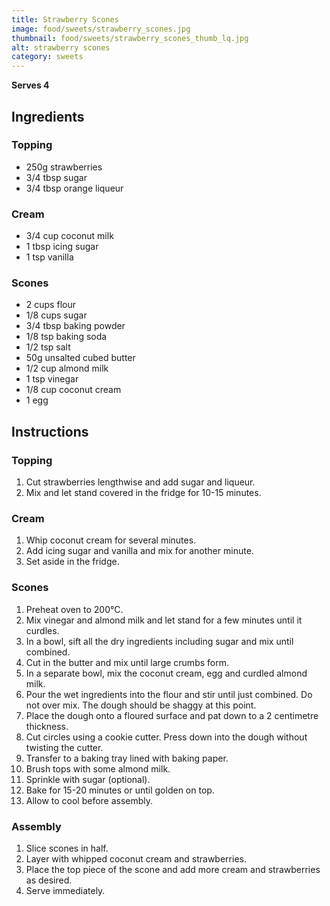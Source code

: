 ```yaml
---
title: Strawberry Scones
image: food/sweets/strawberry_scones.jpg
thumbnail: food/sweets/strawberry_scones_thumb_lq.jpg
alt: strawberry scones
category: sweets
---
```


**Serves 4**

## Ingredients

### Topping

- 250g strawberries
- 3/4 tbsp sugar
- 3/4 tbsp orange liqueur

### Cream

- 3/4 cup coconut milk
- 1 tbsp icing sugar
- 1 tsp vanilla

### Scones

- 2 cups flour
- 1/8 cups sugar
- 3/4 tbsp baking powder
- 1/8 tsp baking soda
- 1/2 tsp salt
- 50g unsalted cubed butter
- 1/2 cup almond milk
- 1 tsp vinegar
- 1/8 cup coconut cream
- 1 egg

## Instructions

### Topping

1. Cut strawberries lengthwise and add sugar and liqueur.
1. Mix and let stand covered in the fridge for 10-15 minutes.

### Cream

1. Whip coconut cream for several minutes.
1. Add icing sugar and vanilla and mix for another minute.
1. Set aside in the fridge.

### Scones

1. Preheat oven to 200°C.
1. Mix vinegar and almond milk and let stand for a few minutes until it curdles.
1. In a bowl, sift all the dry ingredients including sugar and mix until combined.
1. Cut in the butter and mix until large crumbs form.
1. In a separate bowl, mix the coconut cream, egg and curdled almond milk.
1. Pour the wet ingredients into the flour and stir until just combined. Do not over mix.
The dough should be shaggy at this point.
1. Place the dough onto a floured surface and pat down to a 2 centimetre thickness.
1. Cut circles using a cookie cutter. Press down into the dough without twisting the cutter.
1. Transfer to a baking tray lined with baking paper.
1. Brush tops with some almond milk.
1. Sprinkle with sugar (optional).
1. Bake for 15-20 minutes or until golden on top.
1. Allow to cool before assembly.

### Assembly

1. Slice scones in half.
1. Layer with whipped coconut cream and strawberries.
1. Place the top piece of the scone and add more cream and strawberries as desired.
1. Serve immediately.
